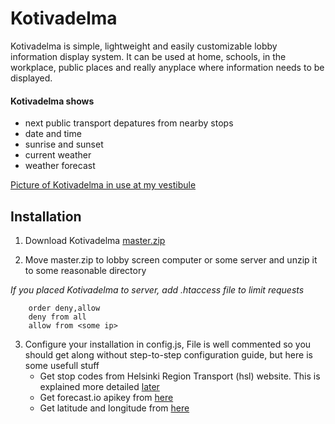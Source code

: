 Kotivadelma
========

Kotivadelma is simple, lightweight and easily customizable lobby information display system. It can be used at home, schools, in the workplace, public places and really anyplace where information needs to be displayed.

#### Kotivadelma shows
* next public transport depatures from nearby stops
* date and time
* sunrise and sunset
* current weather
* weather forecast

[Picture of Kotivadelma in use at my vestibule](http://i.imgur.com/Pcdj1B5.jpg)

Installation
--------
1. Download Kotivadelma [master.zip](https://github.com/SipuliSopuli/kotivadelma/archive/master.zip)

2. Move master.zip to lobby screen computer or some server and unzip it to some reasonable directory   

_If you placed Kotivadelma to server, add .htaccess file to limit requests_
		
		order deny,allow
		deny from all
		allow from <some ip>

3. Configure your installation in config.js, File is well commented so you should get along without step-to-step configuration guide, but here is some usefull stuff
	* Get stop codes from Helsinki Region Transport (hsl) website. This is explained more detailed [later](#)
	* Get forecast.io apikey from [here](https://developer.forecast.io/)
	* Get latitude and longitude from [here](http://www.latlong.net/)
